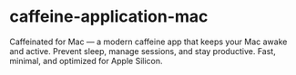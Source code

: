 # caffeine-application-mac
Caffeinated for Mac — a modern caffeine app that keeps your Mac awake and active. Prevent sleep, manage sessions, and stay productive. Fast, minimal, and optimized for Apple Silicon.
